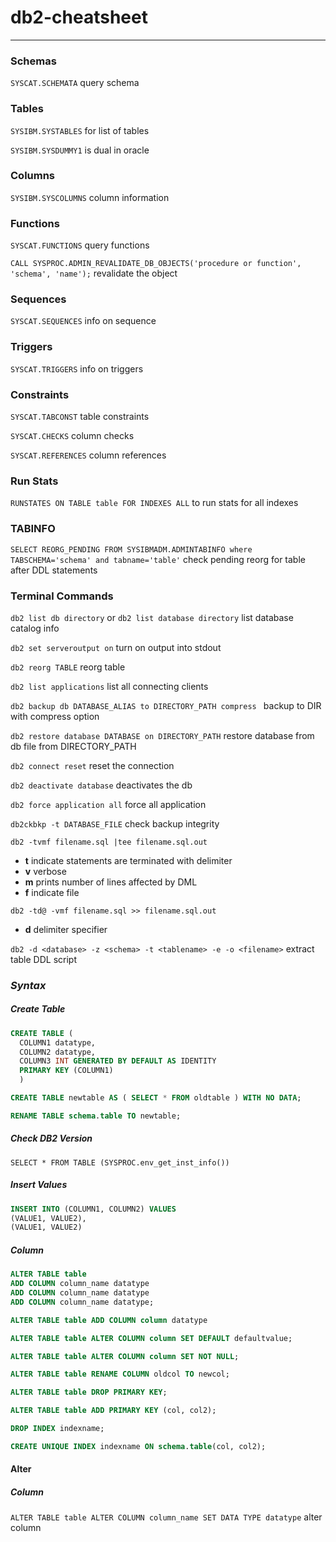 # db2-cheatsheet

___


### Schemas
`SYSCAT.SCHEMATA` query schema

### Tables
`SYSIBM.SYSTABLES` for list of tables

`SYSIBM.SYSDUMMY1` is dual in oracle

### Columns
`SYSIBM.SYSCOLUMNS` column information

### Functions
`SYSCAT.FUNCTIONS` query functions

`CALL SYSPROC.ADMIN_REVALIDATE_DB_OBJECTS('procedure or function', 'schema', 'name');` revalidate the object

### Sequences
`SYSCAT.SEQUENCES` info on sequence

### Triggers
`SYSCAT.TRIGGERS` info on triggers

### Constraints
`SYSCAT.TABCONST` table constraints

`SYSCAT.CHECKS` column checks

`SYSCAT.REFERENCES` column references

### Run Stats
`RUNSTATES ON TABLE table FOR INDEXES ALL` to run stats for all indexes

### TABINFO
`SELECT REORG_PENDING FROM SYSIBMADM.ADMINTABINFO where TABSCHEMA='schema' and tabname='table'` check pending reorg for table after DDL statements

### Terminal Commands

`db2 list db directory` or `db2 list database directory` list database catalog info

`db2 set serveroutput on` turn on output into stdout

`db2 reorg TABLE` reorg table

`db2 list applications` list all connecting clients

`db2 backup db DATABASE_ALIAS to DIRECTORY_PATH compress ` backup to DIR with compress option

`db2 restore database DATABASE on DIRECTORY_PATH` restore database from db file from DIRECTORY_PATH

`db2 connect reset` reset the connection

`db2 deactivate database` deactivates the db

`db2 force application all` force all application

`db2ckbkp -t DATABASE_FILE` check backup integrity

`db2 -tvmf filename.sql |tee filename.sql.out`
- **t** indicate statements are terminated with delimiter
- **v** verbose
- **m** prints number of lines affected by DML
- **f** indicate file

`db2 -td@ -vmf filename.sql >> filename.sql.out`
 - **d** delimiter specifier

 `db2 -d <database> -z <schema> -t <tablename> -e -o <filename>` extract table DDL script

### _Syntax_

##### Create Table
```sql
CREATE TABLE (
  COLUMN1 datatype,
  COLUMN2 datatype,
  COLUMN3 INT GENERATED BY DEFAULT AS IDENTITY
  PRIMARY KEY (COLUMN1)
  )

CREATE TABLE newtable AS ( SELECT * FROM oldtable ) WITH NO DATA;

RENAME TABLE schema.table TO newtable;
```

##### Check DB2 Version
`SELECT * FROM TABLE (SYSPROC.env_get_inst_info())`

##### Insert Values
```sql
INSERT INTO (COLUMN1, COLUMN2) VALUES
(VALUE1, VALUE2),
(VALUE1, VALUE2)
```

##### Column
```sql
ALTER TABLE table
ADD COLUMN column_name datatype
ADD COLUMN column_name datatype
ADD COLUMN column_name datatype;

ALTER TABLE table ADD COLUMN column datatype

ALTER TABLE table ALTER COLUMN column SET DEFAULT defaultvalue;

ALTER TABLE table ALTER COLUMN column SET NOT NULL;

ALTER TABLE table RENAME COLUMN oldcol TO newcol;

ALTER TABLE table DROP PRIMARY KEY;

ALTER TABLE table ADD PRIMARY KEY (col, col2);

DROP INDEX indexname;

CREATE UNIQUE INDEX indexname ON schema.table(col, col2);


```


#### Alter
##### Column

`ALTER TABLE table ALTER COLUMN column_name SET DATA TYPE datatype` alter column
